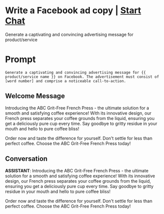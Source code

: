 

# Write a Facebook ad copy | [Start Chat](https://gptcall.net/chat.html?data=%7B%22contact%22%3A%7B%22id%22%3A%22YyBmWMkcnyRO2R7Khj1GQ%22%2C%22flow%22%3Atrue%7D%7D)
Generate a captivating and convincing advertising message for product/service 

# Prompt

```
Generate a captivating and convincing advertising message for {{ product/service name }} on Facebook. The advertisement must consist of [word number] and comprise a noticeable call-to-action.

```

## Welcome Message
Introducing the ABC Grit-Free French Press - the ultimate solution for a smooth and satisfying coffee experience! With its innovative design, our French press separates your coffee grounds from the liquid, ensuring you get a deliciously pure cup every time. Say goodbye to gritty residue in your mouth and hello to pure coffee bliss!



Order now and taste the difference for yourself. Don't settle for less than perfect coffee. Choose the ABC Grit-Free French Press today!

## Conversation

**ASSISTANT**: Introducing the ABC Grit-Free French Press - the ultimate solution for a smooth and satisfying coffee experience! With its innovative design, our French press separates your coffee grounds from the liquid, ensuring you get a deliciously pure cup every time. Say goodbye to gritty residue in your mouth and hello to pure coffee bliss!



Order now and taste the difference for yourself. Don't settle for less than perfect coffee. Choose the ABC Grit-Free French Press today!

